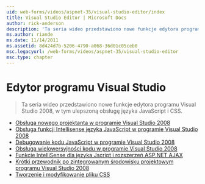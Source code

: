 ```yaml
---
uid: web-forms/videos/aspnet-35/visual-studio-editor/index
title: Visual Studio Editor | Microsoft Docs
author: rick-anderson
description: 'Ta seria wideo przedstawiono nowe funkcje edytora programu Visual Studio 2008, w tym ulepszoną obsługę języka JavaScript i CSS.'
ms.author: riande
ms.date: 11/14/2011
ms.assetid: 8d424d7b-5206-4790-a068-36d01c05ceb0
msc.legacyurl: /web-forms/videos/aspnet-35/visual-studio-editor
msc.type: chapter
---
```

<a name="visual-studio-editor"></a>Edytor programu Visual Studio
====================
> Ta seria wideo przedstawiono nowe funkcje edytora programu Visual Studio 2008, w tym ulepszoną obsługę języka JavaScript i CSS.


- [Obsługa nowego projektanta w programie Visual Studio 2008](new-designer-support-in-visual-studio-2008.md)
- [Obsługa funkcji Intellisense języka JavaScript w programie Visual Studio 2008](javascript-intellisense-support-in-visual-studio-2008.md)
- [Debugowanie kodu JavaScript w programie Visual Studio 2008](javascript-debugging-in-visual-studio-2008.md)
- [Obsługa wielowersyjności kodu w programie Visual Studio 2008](multi-targeting-support-in-visual-studio-2008.md)
- [Funkcje IntelliSense dla języka Jscript i rozszerzeń ASP.NET AJAX](intellisense-for-jscript-and-aspnet-ajax.md)
- [Krótki przewodnik po zintegrowanym środowisku projektowym programu Visual Studio 2008](quick-tour-of-the-visual-studio-2008-integrated-development-environment.md)
- [Tworzenie i modyfikowanie pliku CSS](creating-and-modifying-a-css-file.md)
